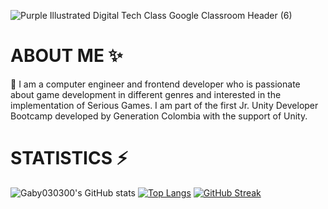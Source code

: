 ![Purple Illustrated Digital Tech Class Google Classroom Header (6)](https://user-images.githubusercontent.com/44000056/215909129-a94debc6-4b3e-49bb-aa53-f5088be285f1.png)
# ABOUT ME ✨
 💬 I am a computer engineer and frontend developer who is passionate about game development in different genres and interested in the implementation of Serious Games. I am part of the first Jr. Unity Developer Bootcamp developed by Generation Colombia with the support of Unity.
# STATISTICS ⚡
![Gaby030300's GitHub stats](https://github-readme-stats.vercel.app/api?username=Gaby030300&show_icons=true&theme=radical)
[![Top Langs](https://github-readme-stats.vercel.app/api/top-langs/?username=Gaby030300&layout=compact&show_icons=true&theme=radical&align=center)](https://github.com/Gaby030300/github-readme-stats)
[![GitHub Streak](https://github-readme-streak-stats.herokuapp.com/?user=Gaby030300&show_icons=true&theme=radical)](https://git.io/streak-stats)

<!--
**Gaby030300/Gaby030300** is a ✨ _special_ ✨ repository because its `README.md` (this file) appears on your GitHub profile.

Here are some ideas to get you started:

- 🔭 I’m currently working on ... Something
- 🌱 I’m currently learning ...
- 👯 I’m looking to collaborate on ...
- 🤔 I’m looking for help with ...
- 💬 Ask me about ...
- 📫 How to reach me: ...
- 😄 Pronouns: ...
- ⚡ Fun fact: ...
-->
